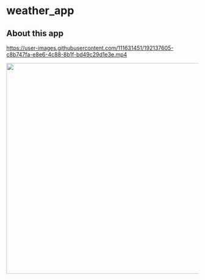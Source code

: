 # weather_app

## About this app
https://user-images.githubusercontent.com/111631451/192137605-c8b747fa-e8e6-4c88-8b1f-bd49c29d1e3e.mp4

<img src="https://user-images.githubusercontent.com/111631451/192137467-b8eedbeb-d522-4fe1-9086-4e94b5c999bd.png" style="height:550px"/>
